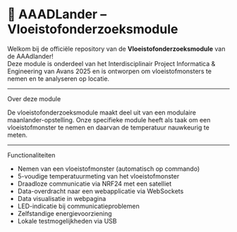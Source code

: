 # 🌌 AAADLander – Vloeistofonderzoeksmodule

Welkom bij de officiële repository van de **Vloeistofonderzoeksmodule** van de AAAdlander!  
Deze module is onderdeel van het Interdisciplinair Project Informatica & Engineering van Avans 2025 en is ontworpen om vloeistofmonsters te nemen en te analyseren op locatie.

---

Over deze module

De vloeistofonderzoeksmodule maakt deel uit van een modulaire maanlander-opstelling. Onze specifieke module heeft als taak om een vloeistofmonster te nemen en daarvan de temperatuur nauwkeurig te meten.

---

Functionaliteiten

-  Nemen van een vloeistofmonster (automatisch op commando)
-  5-voudige temperatuurmeting van het vloeistofmonster
-  Draadloze communicatie via NRF24 met een satelliet
-  Data-overdracht naar een webapplicatie via WebSockets
-  Data visualisatie in webpagina
-  LED-indicatie bij communicatieproblemen
-  Zelfstandige energievoorziening
-  Lokale testmogelijkheden via USB

